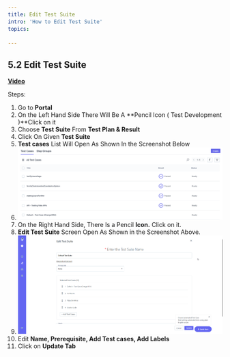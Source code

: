 ```yaml
---
title: Edit Test Suite
intro: 'How to Edit Test Suite'
topics:

---
```

## <a name="_emts1tiszqw1"></a>5.2 Edit Test Suite 
[**Video**](https://www.youtube.com/watch?v=CcYkOUTBQPg&list=PLfRq0FuuqhRnYtoF6kHsDdZc7ekSgpg6V&index=10)

Steps: 

1. Go to **Portal** 
1. On the Left Hand Side There Will Be A **Pencil Icon ( Test Development )**Click on it 
1. Choose **Test Suite** From **Test Plan & Result** 
1. Click On Given **Test Suite** 
1. **Test cases** List Will Open As Shown In the Screenshot Below 
1. ![](imgs/test-case-list.png)
1. On the Right Hand Side, There Is a Pencil **Icon.** Click on it.
1. **Edit Test Suite** Screen Open As Shown in the Screenshot Above.
1. ![](imgs/edit-test-suite.png)
1. Edit **Name, Prerequisite, Add Test cases, Add Labels** 
1. Click on **Update Tab** 

